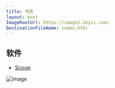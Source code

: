 ```yaml
---
title: 书签
layout: post
ImageRootUrl: https://image1.xkyii.com/
DestinationFileName: index.html
---
```


## 软件
* [Scoop](https://scoop.sh/)

![image](../assets/image1/2020/whitelabel-error.png)
